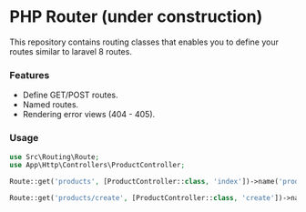 # **PHP Router** (under construction)

This repository contains routing classes that enables you to define your routes similar to laravel 8 routes.

### **Features**
- Define GET/POST routes.
- Named routes.
- Rendering error views (404 - 405).

### **Usage** 
```php 
use Src\Routing\Route;
use App\Http\Controllers\ProductController;

Route::get('products', [ProductController::class, 'index'])->name('products.index');

Route::get('products/create', [ProductController::class, 'create'])->name('products.create');
```